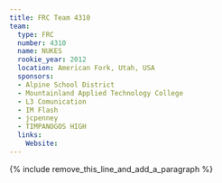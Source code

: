 ```yaml
---
title: FRC Team 4310
team:
  type: FRC
  number: 4310
  name: NUKES
  rookie_year: 2012
  location: American Fork, Utah, USA
  sponsors:
  - Alpine School District
  - Mountainland Applied Technology College
  - L3 Comunication
  - IM Flash
  - jcpenney
  - TIMPANOGOS HIGH
  links:
    Website:
---
```


{% include remove_this_line_and_add_a_paragraph %}